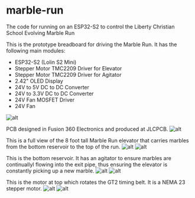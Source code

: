 # marble-run
The code for running on an ESP32-S2 to control the Liberty Christian School Evolving Marble Run

This is the prototype breadboard for driving the Marble Run. It has the following main modules:
- ESP32-S2 (Lolin S2 Mini)
- Stepper Motor TMC2209 Driver for Elevator
- Stepper Motor TMC2209 Driver for Agitator
- 2.42" OLED Display
- 24V to 5V DC to DC Converter
- 24V to 3.3V DC to DC Converter
- 24V Fan MOSFET Driver
- 24V Fan

![alt](/readme/breadboard.jpg)

PCB designed in Fusion 360 Electronics and produced at JLCPCB.
![alt](/readme/pcb.png)

This is a full view of the 8 foot tall Marble Run elevator that carries marbles from the bottom reservoir to the top of the run.
![alt](/readme/tallshot.jpg)
![alt](/readme/tallshot.png)

This is the bottom reservoir. It has an agitator to ensure marbles are continuallyl flowing into the exit pipe, thus
ensuring the elevator is constantly picking up a new marble.
![alt](/readme/reservoir.jpg)
![alt](/readme/reservoir.png)

This is the motor at top which rotates the GT2 timing belt. It is a NEMA 23 stepper motor.
![alt](/readme/motor.jpg)
![alt](/readme/motor.png)